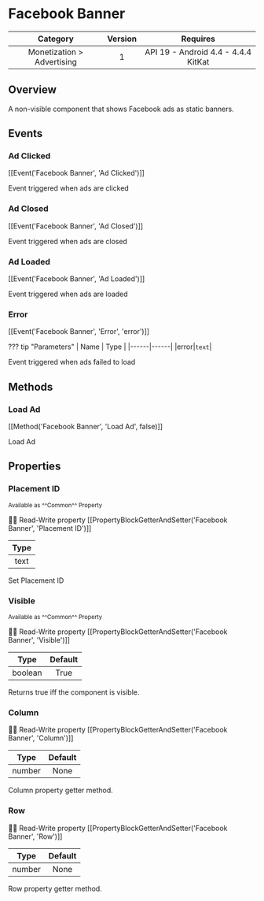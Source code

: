 # Facebook Banner

| Category | Version | Requires |
|:--------:|:-------:|:--------:|
|Monetization > Advertising|1|API 19 - Android 4.4 - 4.4.4 KitKat|

## Overview

A non-visible component that shows Facebook ads as static banners.

## Events

### Ad Clicked

[[Event('Facebook Banner', 'Ad Clicked')]]

Event triggered when ads are clicked

### Ad Closed

[[Event('Facebook Banner', 'Ad Closed')]]

Event triggered when ads are closed

### Ad Loaded

[[Event('Facebook Banner', 'Ad Loaded')]]

Event triggered when ads are loaded

### Error

[[Event('Facebook Banner', 'Error', 'error')]]

??? tip "Parameters"
    | Name | Type |
    |------|------|
    |error|`text`|


Event triggered when ads failed to load

## Methods

### Load Ad

[[Method('Facebook Banner', 'Load Ad', false)]]

Load Ad

## Properties

### Placement ID

<small>Available as ^^Common^^ Property</small>

:eyes::pencil: Read-Write property
[[PropertyBlockGetterAndSetter('Facebook Banner', 'Placement ID')]]

| Type |
|:----:|
|text|

Set Placement ID

### Visible

<small>Available as ^^Common^^ Property</small>

:eyes::pencil: Read-Write property
[[PropertyBlockGetterAndSetter('Facebook Banner', 'Visible')]]

| Type | Default |
|:----:|:-------:|
|boolean|True|

Returns true iff the component is visible.

### Column

:eyes::pencil: Read-Write property
[[PropertyBlockGetterAndSetter('Facebook Banner', 'Column')]]

| Type | Default |
|:----:|:-------:|
|number|None|

Column property getter method.

### Row

:eyes::pencil: Read-Write property
[[PropertyBlockGetterAndSetter('Facebook Banner', 'Row')]]

| Type | Default |
|:----:|:-------:|
|number|None|

Row property getter method.